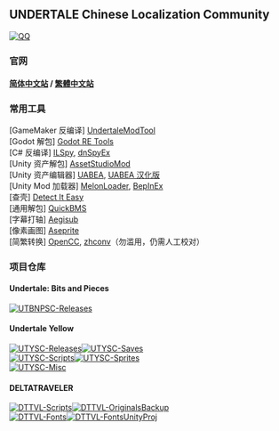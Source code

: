 ## UNDERTALE Chinese Localization Community
[![QQ](https://img.shields.io/badge/腾讯频道-undertalezhloc-blue.svg?style=flat-square&color=12b7f5&logo=qq)](https://pd.qq.com/g/undertalezhloc)<br>

### 官网
#### [简体中文站](https://utclc.top) / [繁體中文站](https://cht.utclc.top)

### 常用工具
\[GameMaker 反编译\] [UndertaleModTool](https://github.com/UnderminersTeam/UndertaleModTool)<br>
\[Godot 解包\] [Godot RE Tools](https://github.com/GDRETools/gdsdecomp)<br>
\[C# 反编译\] [ILSpy](https://github.com/icsharpcode/ILSpy), [dnSpyEx](https://github.com/dnSpyEx/dnSpy)<br>
\[Unity 资产解包\] [AssetStudioMod](https://github.com/aelurum/AssetStudio)<br>
\[Unity 资产编辑器\] [UABEA](https://github.com/nesrak1/UABEA), [UABEA 汉化版](https://github.com/aopkcn/UABEA-Chinese)<br>
\[Unity Mod 加载器\] [MelonLoader](http://github.com/LavaGang/MelonLoader), [BepInEx](https://github.com/BepInEx/BepInEx)<br>
\[查壳\] [Detect It Easy](https://github.com/horsicq/Detect-It-Easy)<br>
\[通用解包\] [QuickBMS](https://github.com/LittleBigBug/QuickBMS)<br>
\[字幕打轴\] [Aegisub](https://github.com/TypesettingTools/Aegisub)<br>
\[像素画图\] [Aseprite](https://github.com/aseprite/aseprite)<br>
\[简繁转换\] [OpenCC](https://github.com/BYVoid/OpenCC), [zhconv](https://github.com/gumblex/zhconv)（勿滥用，仍需人工校对）

### 项目仓库
#### Undertale: Bits and Pieces
[![UTBNPSC-Releases](https://github-readme-stats.vercel.app/api/pin/?username=UTCLC&repo=UTBNPSC-Releases)](https://github.com/UTCLC/UTBNPSC-Releases)
#### Undertale Yellow
[![UTYSC-Releases](https://github-readme-stats.vercel.app/api/pin/?username=UTCLC&repo=UTYSC-Releases)](https://github.com/UTCLC/UTYSC-Releases)[![UTYSC-Saves](https://github-readme-stats.vercel.app/api/pin/?username=UTCLC&repo=UTYSC-Saves)](https://github.com/UTCLC/UTYSC-Saves)<br>
[![UTYSC-Scripts](https://github-readme-stats.vercel.app/api/pin/?username=UTCLC&repo=UTYSC-Scripts)](https://github.com/UTCLC/UTYSC-Scripts)[![UTYSC-Sprites](https://github-readme-stats.vercel.app/api/pin/?username=UTCLC&repo=UTYSC-Sprites)](https://github.com/UTCLC/UTYSC-Sprites)<br>
[![UTYSC-Misc](https://github-readme-stats.vercel.app/api/pin/?username=UTCLC&repo=UTYSC-Misc)](https://github.com/UTCLC/UTYSC-Misc)
#### DELTATRAVELER
[![DTTVL-Scripts](https://github-readme-stats.vercel.app/api/pin/?username=UTCLC&repo=DTTVL-Scripts)](https://github.com/UTCLC/DTTVL-Scripts)[![DTTVL-OriginalsBackup](https://github-readme-stats.vercel.app/api/pin/?username=UTCLC&repo=DTTVL-OriginalsBackup)](https://github.com/UTCLC/DTTVL-OriginalsBackup)<br>
[![DTTVL-Fonts](https://github-readme-stats.vercel.app/api/pin/?username=UTCLC&repo=DTTVL-Fonts)](https://github.com/UTCLC/DTTVL-Fonts)[![DTTVL-FontsUnityProj](https://github-readme-stats.vercel.app/api/pin/?username=UTCLC&repo=DTTVL-FontsUnityProj)](https://github.com/UTCLC/DTTVL-FontsUnityProj)